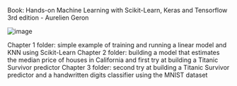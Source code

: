 Book: Hands-on Machine Learning with Scikit-Learn, Keras and Tensorflow 3rd edition - Aurelien Geron

![image](https://github.com/user-attachments/assets/2ca2b078-fa59-414b-a14d-d395e1e3fa79)

Chapter 1 folder: simple example of training and running a linear model and KNN using Scikit-Learn
Chapter 2 folder: building a model that estimates the median price of houses in California and first try at building a Titanic Survivor predictor
Chapter 3 folder: second try at building a Titanic Survivor predictor and a handwritten digits classifier using the MNIST dataset
